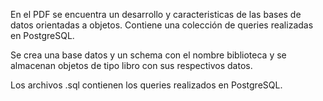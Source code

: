 En el PDF se encuentra un desarrollo y caracteristicas de las bases de datos orientadas a objetos. 
Contiene una colección de queries realizadas en PostgreSQL.

Se crea una base datos y un schema con el nombre biblioteca y se almacenan objetos de tipo libro con sus respectivos datos.

Los archivos .sql contienen los queries realizados en PostgreSQL.
